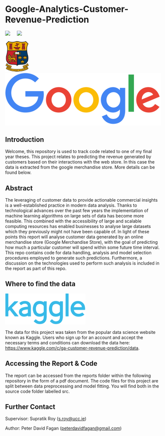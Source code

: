 # Google-Analytics-Customer-Revenue-Prediction
<p>
<img src="https://img.shields.io/badge/-peterdavidfagan-blue"> 
&emsp; 
<img src=https://img.shields.io/github/license/peterdavidfagan/Google-Analytics-Customer-Revenue-Prediction>
</p>

<p>
<img src="assets/ucc_logo.jpg" height=100>
&emsp;
<img src="assets/google_logo.svg"> 
</p>

## Introduction
Welcome, this repository is used to track code related to one of my final year theses. This project relates to predicting the revenue generated by customers based on their interactions with the web store. In this case the data is extracted from the google merchandise store. More details can be found below. 

## Abstract
The leveraging of customer data to provide actionable commercial insights is a well-established practice in modern data analysis. Thanks to technological advances over the past few years the implementation of machine learning algorithms on large sets of data has become more feasible. This combined with the accessibility of large and scalable computing resources has enabled businesses to analyse large datasets which they previously might not have been capable of.
In light of these points this report will analyse customer data generated by an online merchandise store (Google Merchandise Store), with the goal of predicting how much a particular customer will spend within some future time interval. This repo contains code for data handling, analysis and model selection procedures employed to generate such predictions. Furthermore, a discussion on the technologies used to perform such analysis is included in the report as part of this repo.

## Where to find the data
<img src="assets/kaggle_logo.png" height=100>


The data for this project was taken from the popular data science website known as Kaggle. Users who sign up for an account and accept the necessary terms and conditions can download the data here: https://www.kaggle.com/c/ga-customer-revenue-prediction/data.



## Accessing the Report & Code
The report can be accessed from the reports folder within the following repository in the form of a pdf document. 
The code files for this project are split between data preprocessing and model fitting. You will find both in the
source code folder labelled src.

## Further Contact
Supervisor: Supratik Roy (s.roy@ucc.ie)

Author: Peter David Fagan (peterdavidfagan@gmail.com)
